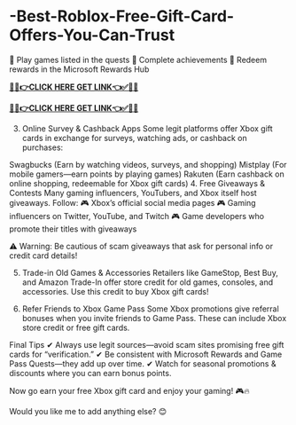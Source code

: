 # -Best-Roblox-Free-Gift-Card-Offers-You-Can-Trust


🔹 Play games listed in the quests
🔹 Complete achievements
🔹 Redeem rewards in the Microsoft Rewards Hub

**[👱✅👉CLICK HERE GET LINK👈✅👱‍♀️](https://tinyurl.com/roblox-gift-svsv)**

**[👱✅👉CLICK HERE GET LINK👈✅👱‍♀️](https://tinyurl.com/roblox-gift-svsv)**



3. Online Survey & Cashback Apps
Some legit platforms offer Xbox gift cards in exchange for surveys, watching ads, or cashback on purchases:

Swagbucks (Earn by watching videos, surveys, and shopping)
Mistplay (For mobile gamers—earn points by playing games)
Rakuten (Earn cashback on online shopping, redeemable for Xbox gift cards)
4. Free Giveaways & Contests
Many gaming influencers, YouTubers, and Xbox itself host giveaways. Follow:
🎮 Xbox’s official social media pages
🎮 Gaming influencers on Twitter, YouTube, and Twitch
🎮 Game developers who promote their titles with giveaways

⚠ Warning: Be cautious of scam giveaways that ask for personal info or credit card details!

5. Trade-in Old Games & Accessories
Retailers like GameStop, Best Buy, and Amazon Trade-In offer store credit for old games, consoles, and accessories. Use this credit to buy Xbox gift cards!

6. Refer Friends to Xbox Game Pass
Some Xbox promotions give referral bonuses when you invite friends to Game Pass. These can include Xbox store credit or free gift cards.

Final Tips
✔ Always use legit sources—avoid scam sites promising free gift cards for “verification.”
✔ Be consistent with Microsoft Rewards and Game Pass Quests—they add up over time.
✔ Watch for seasonal promotions & discounts where you can earn bonus points.

Now go earn your free Xbox gift card and enjoy your gaming! 🎮🔥

Would you like me to add anything else? 😊


